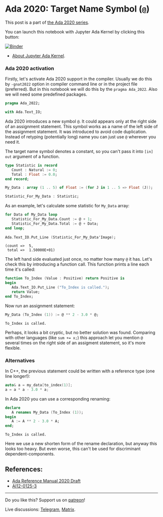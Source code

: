 # Ada 2020: Target Name Symbol (`@`)
 
This post is a part of [the Ada 2020 series](https://github.com/reznikmm/ada-howto/tree/ce-2021).
 
You can launch this notebook with Jupyter Ada Kernel by clicking this button:
 
[![Binder](https://mybinder.org/badge_logo.svg)](https://mybinder.org/v2/gh/reznikmm/ada-howto/ce-2021?filepath=%2Fhome%2Fjovyan%2Fnb%2Fassignment-target.ipynb)

 
 * [About Jupyter Ada Kernel](https://github.com/reznikmm/ada-howto/blob/master/md/Hello_Ada.md).

### Ada 2020 activation
Firstly, let's activate Ada 2020 support in the compiler.
Usually we do this by `-gnat2022` option in compiler command line or in the project file
(preferred). But in this notebook we will do this by the `pragma Ada_2022`.
Also we will need some predefined packages.


```Ada
pragma Ada_2022;

with Ada.Text_IO;
```

Ada 2020 introduces a new symbol `@`. It could appears only at the right side of an assignment statement. This symbol works as a name of the left side of the assignment statement. It was introduced to avoid code duplication. Instead of retyping (potentially long) name you can just use `@` wherever you need it.

The target name symbol denotes a constant, so you can't pass it into `[in] out` argument of a function.


```Ada
type Statistic is record
   Count : Natural := 0;
   Total : Float := 0.0;
end record;

My_Data : array (1 .. 5) of Float := (for J in 1 .. 5 => Float (J));

Statistic_For_My_Data : Statistic;

```

As an example, let's calculate some statistic for `My_Data` array:


```Ada
for Data of My_Data loop
   Statistic_For_My_Data.Count := @ + 1;
   Statistic_For_My_Data.Total := @ + Data;
end loop;
    
Ada.Text_IO.Put_Line (Statistic_For_My_Data'Image);
```




    
    (count =>  5,
     total =>  1.50000E+01)




The left hand side evaluated just once, no matter how many `@` it has. Let's check this by introducing a function call. This function prints a line each time it's called:


```Ada
function To_Index (Value : Positive) return Positive is
begin
   Ada.Text_IO.Put_Line ("To_Index is called.");
   return Value;
end To_Index;
```

Now run an assignment statement:


```Ada
My_Data (To_Index (1)) := @ ** 2 - 3.0 * @;
```




    To_Index is called.




Perhaps, it looks a bit cryptic, but no better solution was found. Comparing with other languages (like `sum += x;`) this approach let you mention `@` several times on the right side of an assigment statement, so it's more flexible.

### Alternatives
In C++, the previous statement could be written with a reference type (one line longer!):
```C++
auto& a = my_data[to_index(1)];
a = a * a - 3.0 * a;
```

In Ada 2020 you can use a corresponding renaming:



```Ada
declare
   A renames My_Data (To_Index (1));
begin
   A := A ** 2 - 3.0 * A;
end;
```




    To_Index is called.




Here we use a new shorten form of the rename declaration, but anyway this looks too heavy. But even worse, this can't be used for discriminant dependent-components.


## References:
 * [Ada Reference Manual 2020 Draft](http://www.ada-auth.org/standards/2xaarm/html/AA-5-2-1.html)
 * [AI12-0125-3](http://www.ada-auth.org/cgi-bin/cvsweb.cgi/AI12s/AI12-0125-3.TXT)
 ----

Do you like this? Support us on [patreon](https://www.patreon.com/ada_ru)!

Live discussions: [Telegram](https://t.me/ada_lang), [Matrix](https://matrix.to/#/#ada-lang:matrix.org).

